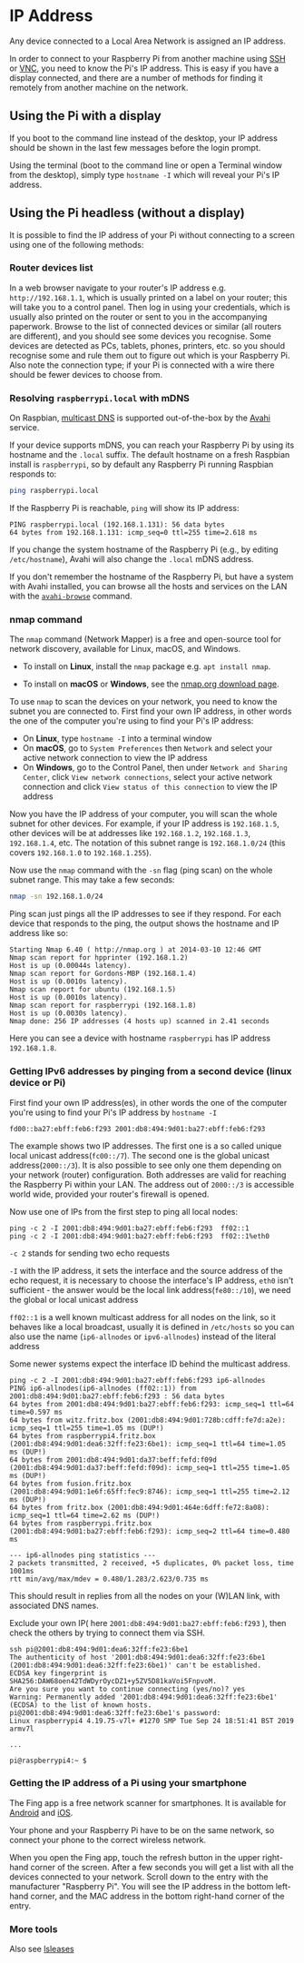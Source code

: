 # IP Address

Any device connected to a Local Area Network is assigned an IP address.

In order to connect to your Raspberry Pi from another machine using [SSH](ssh/README.md) or [VNC](vnc/README.md), you need to know the Pi's IP address. This is easy if you have a display connected, and there are a number of methods for finding it remotely from another machine on the network.

## Using the Pi with a display

If you boot to the command line instead of the desktop, your IP address should be shown in the last few messages before the login prompt.

Using the terminal (boot to the command line or open a Terminal window from the desktop), simply type `hostname -I` which will reveal your Pi's IP address.

## Using the Pi headless (without a display)

It is possible to find the IP address of your Pi without connecting to a screen using one of the following methods:

### Router devices list

In a web browser navigate to your router's IP address e.g. `http://192.168.1.1`, which is usually printed on a label on your router; this will take you to a control panel. Then log in using your credentials, which is usually also printed on the router or sent to you in the accompanying paperwork. Browse to the list of connected devices or similar (all routers are different), and you should see some devices you recognise. Some devices are detected as PCs, tablets, phones, printers, etc. so you should recognise some and rule them out to figure out which is your Raspberry Pi. Also note the connection type; if your Pi is connected with a wire there should be fewer devices to choose from.

### Resolving `raspberrypi.local` with mDNS

On Raspbian, [multicast DNS](https://en.wikipedia.org/wiki/Multicast_DNS) is supported out-of-the-box by the [Avahi](https://en.wikipedia.org/wiki/Avahi_%28software%29) service.

If your device supports mDNS, you can reach your Raspberry Pi by using its hostname and the `.local` suffix.
The default hostname on a fresh Raspbian install is `raspberrypi`, so by default any Raspberry Pi running Raspbian responds to:

```bash
ping raspberrypi.local
```

If the Raspberry Pi is reachable, `ping` will show its IP address:

```
PING raspberrypi.local (192.168.1.131): 56 data bytes
64 bytes from 192.168.1.131: icmp_seq=0 ttl=255 time=2.618 ms
```

If you change the system hostname of the Raspberry Pi (e.g., by editing `/etc/hostname`), Avahi will also change the `.local` mDNS address.

If you don't remember the hostname of the Raspberry Pi, but have a system with Avahi installed, you can browse all the hosts and services on the LAN with the [`avahi-browse`](https://linux.die.net/man/1/avahi-browse) command.

### nmap command

The `nmap` command (Network Mapper) is a free and open-source tool for network discovery, available for Linux, macOS, and Windows.

- To install on **Linux**, install the `nmap` package e.g. `apt install nmap`.

- To install on **macOS** or **Windows**, see the [nmap.org download page](http://nmap.org/download.html).

To use `nmap` to scan the devices on your network, you need to know the subnet you are connected to. First find your own IP address, in other words the one of the computer you're using to find your Pi's IP address:

- On **Linux**, type `hostname -I` into a terminal window
- On **macOS**, go to `System Preferences` then `Network` and select your active network connection to view the IP address
- On **Windows**, go to the Control Panel, then under `Network and Sharing Center`, click `View network connections`, select your active network connection and click `View status of this connection` to view the IP address

Now you have the IP address of your computer, you will scan the whole subnet for other devices. For example, if your IP address is `192.168.1.5`, other devices will be at addresses like `192.168.1.2`, `192.168.1.3`, `192.168.1.4`, etc. The notation of this subnet range is `192.168.1.0/24` (this covers `192.168.1.0` to `192.168.1.255`).

Now use the `nmap` command with the `-sn` flag (ping scan) on the whole subnet range. This may take a few seconds:

```bash
nmap -sn 192.168.1.0/24
```

Ping scan just pings all the IP addresses to see if they respond. For each device that responds to the ping, the output shows the hostname and IP address like so:

```
Starting Nmap 6.40 ( http://nmap.org ) at 2014-03-10 12:46 GMT
Nmap scan report for hpprinter (192.168.1.2)
Host is up (0.00044s latency).
Nmap scan report for Gordons-MBP (192.168.1.4)
Host is up (0.0010s latency).
Nmap scan report for ubuntu (192.168.1.5)
Host is up (0.0010s latency).
Nmap scan report for raspberrypi (192.168.1.8)
Host is up (0.0030s latency).
Nmap done: 256 IP addresses (4 hosts up) scanned in 2.41 seconds
```

Here you can see a device with hostname `raspberrypi` has IP address `192.168.1.8`.

### Getting IPv6 addresses by pinging from a second device (linux device or Pi)

First find your own IP address(es), in other words the one of the computer you're using to find your Pi's IP address
by `hostname -I`

`fd00::ba27:ebff:feb6:f293 2001:db8:494:9d01:ba27:ebff:feb6:f293`

The example shows two IP addresses. The first one is a so called unique local unicast address(`fc00::/7`). The second one is the global unicast address(`2000::/3`). It is also possible to see only one them depending on your network (router) configuration. Both addresses are valid for reaching the Raspberry Pi within your LAN. The address out of `2000::/3` is accessible world wide, provided your router's firewall is opened.


Now use one of IPs from the first step to ping all local nodes:

```
ping -c 2 -I 2001:db8:494:9d01:ba27:ebff:feb6:f293  ff02::1
ping -c 2 -I 2001:db8:494:9d01:ba27:ebff:feb6:f293  ff02::1%eth0
```
`-c 2` stands for sending two echo requests

`-I` with the IP address, it sets the interface and the source address of the echo request,
     it is necessary to choose the interface's IP address, 
     `eth0` isn't sufficient - the answer would be the local link address(`fe80::/10`), we need the global or local unicast address
     
`ff02::1` is a well known multicast address for all nodes on the link, so it behaves like a local broadcast, usually it is defined in `/etc/hosts` so you can also use the name (`ip6-allnodes` or `ipv6-allnodes`) instead of the literal address

Some newer systems expect the interface ID behind the multicast address.   

```
ping -c 2 -I 2001:db8:494:9d01:ba27:ebff:feb6:f293 ip6-allnodes
PING ip6-allnodes(ip6-allnodes (ff02::1)) from 2001:db8:494:9d01:ba27:ebff:feb6:f293 : 56 data bytes
64 bytes from 2001:db8:494:9d01:ba27:ebff:feb6:f293: icmp_seq=1 ttl=64 time=0.597 ms
64 bytes from witz.fritz.box (2001:db8:494:9d01:728b:cdff:fe7d:a2e): icmp_seq=1 ttl=255 time=1.05 ms (DUP!)
64 bytes from raspberrypi4.fritz.box (2001:db8:494:9d01:dea6:32ff:fe23:6be1): icmp_seq=1 ttl=64 time=1.05 ms (DUP!)
64 bytes from 2001:db8:494:9d01:da37:beff:fefd:f09d (2001:db8:494:9d01:da37:beff:fefd:f09d): icmp_seq=1 ttl=255 time=1.05 ms (DUP!)
64 bytes from fusion.fritz.box (2001:db8:494:9d01:1e6f:65ff:fec9:8746): icmp_seq=1 ttl=255 time=2.12 ms (DUP!)
64 bytes from fritz.box (2001:db8:494:9d01:464e:6dff:fe72:8a08): icmp_seq=1 ttl=64 time=2.62 ms (DUP!)
64 bytes from raspberrypi.fritz.box (2001:db8:494:9d01:ba27:ebff:feb6:f293): icmp_seq=2 ttl=64 time=0.480 ms

--- ip6-allnodes ping statistics ---
2 packets transmitted, 2 received, +5 duplicates, 0% packet loss, time 1001ms
rtt min/avg/max/mdev = 0.480/1.283/2.623/0.735 ms

```
This should result in replies from all the nodes on your (W)LAN link, with associated DNS names.

Exclude your own IP( here `2001:db8:494:9d01:ba27:ebff:feb6:f293` ), 
then check the others by trying to connect them via SSH.

```
ssh pi@2001:db8:494:9d01:dea6:32ff:fe23:6be1
The authenticity of host '2001:db8:494:9d01:dea6:32ff:fe23:6be1 (2001:db8:494:9d01:dea6:32ff:fe23:6be1)' can't be established.
ECDSA key fingerprint is SHA256:DAW68oen42TdWDyrOycDZ1+y5ZV5D81kaVoi5FnpvoM.
Are you sure you want to continue connecting (yes/no)? yes
Warning: Permanently added '2001:db8:494:9d01:dea6:32ff:fe23:6be1' (ECDSA) to the list of known hosts.
pi@2001:db8:494:9d01:dea6:32ff:fe23:6be1's password: 
Linux raspberrypi4 4.19.75-v7l+ #1270 SMP Tue Sep 24 18:51:41 BST 2019 armv7l

...

pi@raspberrypi4:~ $

```

### Getting the IP address of a Pi using your smartphone

The Fing app is a free network scanner for smartphones. It is available for [Android](https://play.google.com/store/apps/details?id=com.overlook.android.fing) and [iOS](https://itunes.apple.com/gb/app/fing-network-scanner/id430921107?mt=8).

Your phone and your Raspberry Pi have to be on the same network, so connect your phone to the correct wireless network.

When you open the Fing app, touch the refresh button in the upper right-hand corner of the screen. After a few seconds you will get a list with all the devices connected to your network. Scroll down to the entry with the manufacturer "Raspberry Pi". You will see the IP address in the bottom left-hand corner, and the MAC address in the bottom right-hand corner of the entry.

### More tools

Also see [lsleases](https://github.com/j-keck/lsleases)
